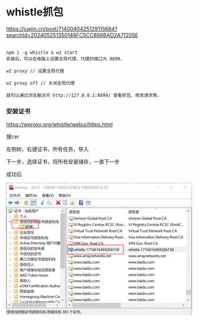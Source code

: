 # whistle抓包

https://juejin.cn/post/7140040425129115684?searchId=202405251350148FC5CC866BAD2A71205E

```
	
npm i -g whistle & w2 start
安装后，可以在电脑上设置全局代理，代理的端口为 8899.

w2 proxy // 设置全局代理

w2 proxy off // 关闭全局代理

就可以通过浏览器访问 http://127.0.0.1:8899/ 查看抓包、修改请求等。
```

 



### 安装证书

https://wproxy.org/whistle/webui/https.html

搜cer

左侧树，右键证书，所有任务，导入

下一步，选择证书，将所有安装储存，一直下一步

成功后

![image-20240525141556624](https://raw.githubusercontent.com/xxxsjan/pic-bed/main/image-20240525141556624.png)